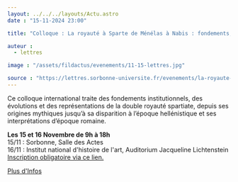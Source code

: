 ```yaml
---
layout: ../../../layouts/Actu.astro
date : "15-11-2024 23:00"

title: "Colloque : La royauté à Sparte de Ménélas à Nabis : fondements, pratiques et représentations"

auteur :
  - lettres

image : "/assets/fildactus/evenements/11-15-lettres.jpg"

source : "https://lettres.sorbonne-universite.fr/evenements/la-royaute-a-sparte-de-menelas-a-nabis-fondements-pratiques-et-representations"
---
```


Ce colloque international traite des fondements institutionnels, des évolutions et des représentations de la double royauté spartiate, depuis ses origines mythiques jusqu’à sa disparition à l’époque hellénistique et ses interprétations d’époque romaine.

__Les 15 et 16 Novembre de 9h à 18h__  
15/11 : Sorbonne, Salle des Actes  
16/11 : Institut national d'histoire de l'art, Auditorium Jacqueline Lichtenstein  
[Inscription obligatoire via ce lien.](https://docs.google.com/spreadsheets/d/1WfPvtGv-D-xUPTFbyO-pybb53KvpG5-p8vBpu3zf5qE/edit?usp=sharing)

[Plus d'Infos](https://lettres.sorbonne-universite.fr/evenements/la-royaute-a-sparte-de-menelas-a-nabis-fondements-pratiques-et-representations)